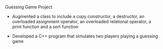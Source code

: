 Guessing Game Project 

- Augmented a class to include a copy constructor, a destructor, an overloaded assignment operator, an overloaded
relational operator, a print function and a sort function

- Developed a C++ program that simulates two players playing a guessing game

